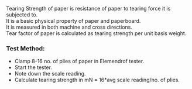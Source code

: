Tearing Strength of paper is resistance of paper to tearing force it is subjected to.  
It is a basic physical property of paper and paperboard.  
It is measured in both machine  and cross directions.  
Tear factor of paper is calculated as tearing strength per unit basis weight.
### Test Method: 
- Clamp 8-16 no. of plies of paper in Elemendrof tester.
- Start the tester.
- Note down the scale reading.
- Calculate tearing strength in mN = 16*avg scale reading/no. of plies.